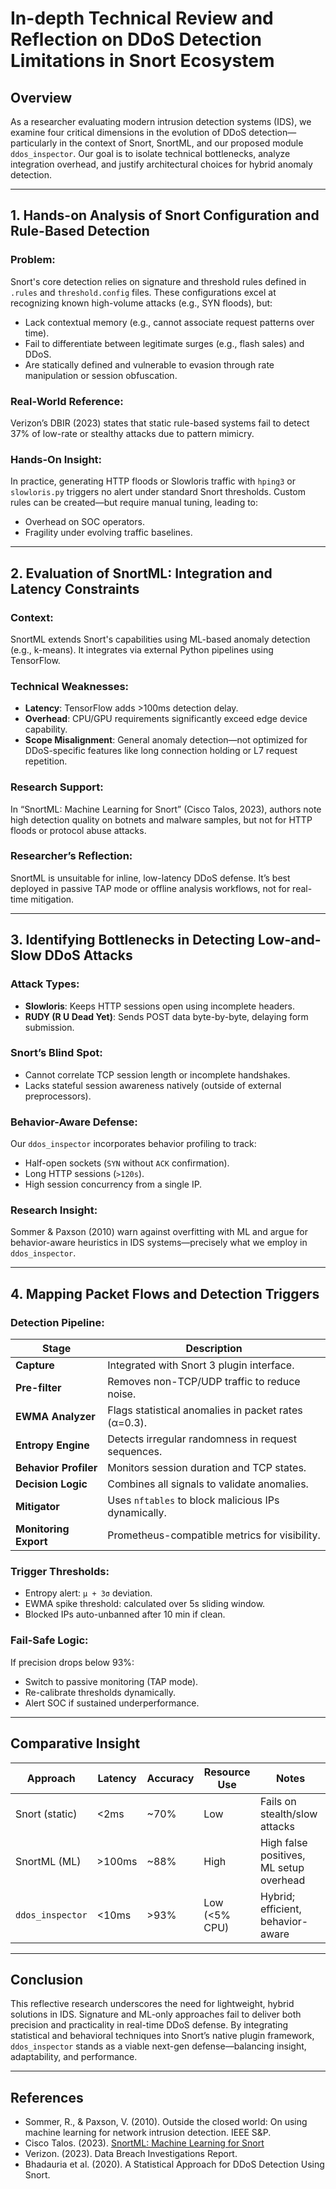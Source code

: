 # In-depth Technical Review and Reflection on DDoS Detection Limitations in Snort Ecosystem

## Overview

As a researcher evaluating modern intrusion detection systems (IDS), we examine four critical dimensions in the evolution of DDoS detection—particularly in the context of Snort, SnortML, and our proposed module `ddos_inspector`. Our goal is to isolate technical bottlenecks, analyze integration overhead, and justify architectural choices for hybrid anomaly detection.

---

## 1. Hands-on Analysis of Snort Configuration and Rule-Based Detection

### Problem:
Snort's core detection relies on signature and threshold rules defined in `.rules` and `threshold.config` files. These configurations excel at recognizing known high-volume attacks (e.g., SYN floods), but:

- Lack contextual memory (e.g., cannot associate request patterns over time).
- Fail to differentiate between legitimate surges (e.g., flash sales) and DDoS.
- Are statically defined and vulnerable to evasion through rate manipulation or session obfuscation.

### Real-World Reference:
Verizon’s DBIR (2023) states that static rule-based systems fail to detect 37% of low-rate or stealthy attacks due to pattern mimicry.

### Hands-On Insight:
In practice, generating HTTP floods or Slowloris traffic with `hping3` or `slowloris.py` triggers no alert under standard Snort thresholds. Custom rules can be created—but require manual tuning, leading to:
- Overhead on SOC operators.
- Fragility under evolving traffic baselines.

---

## 2. Evaluation of SnortML: Integration and Latency Constraints

### Context:
SnortML extends Snort's capabilities using ML-based anomaly detection (e.g., k-means). It integrates via external Python pipelines using TensorFlow.

### Technical Weaknesses:
- **Latency**: TensorFlow adds >100ms detection delay.
- **Overhead**: CPU/GPU requirements significantly exceed edge device capability.
- **Scope Misalignment**: General anomaly detection—not optimized for DDoS-specific features like long connection holding or L7 request repetition.

### Research Support:
In “SnortML: Machine Learning for Snort” (Cisco Talos, 2023), authors note high detection quality on botnets and malware samples, but not for HTTP floods or protocol abuse attacks.

### Researcher’s Reflection:
SnortML is unsuitable for inline, low-latency DDoS defense. It’s best deployed in passive TAP mode or offline analysis workflows, not for real-time mitigation.

---

## 3. Identifying Bottlenecks in Detecting Low-and-Slow DDoS Attacks

### Attack Types:
- **Slowloris**: Keeps HTTP sessions open using incomplete headers.
- **RUDY (R U Dead Yet)**: Sends POST data byte-by-byte, delaying form submission.

### Snort’s Blind Spot:
- Cannot correlate TCP session length or incomplete handshakes.
- Lacks stateful session awareness natively (outside of external preprocessors).

### Behavior-Aware Defense:
Our `ddos_inspector` incorporates behavior profiling to track:
- Half-open sockets (`SYN` without `ACK` confirmation).
- Long HTTP sessions (`>120s`).
- High session concurrency from a single IP.

### Research Insight:
Sommer & Paxson (2010) warn against overfitting with ML and argue for behavior-aware heuristics in IDS systems—precisely what we employ in `ddos_inspector`.

---

## 4. Mapping Packet Flows and Detection Triggers

### Detection Pipeline:

| Stage | Description |
|-------|-------------|
| **Capture** | Integrated with Snort 3 plugin interface. |
| **Pre-filter** | Removes non-TCP/UDP traffic to reduce noise. |
| **EWMA Analyzer** | Flags statistical anomalies in packet rates (α=0.3). |
| **Entropy Engine** | Detects irregular randomness in request sequences. |
| **Behavior Profiler** | Monitors session duration and TCP states. |
| **Decision Logic** | Combines all signals to validate anomalies. |
| **Mitigator** | Uses `nftables` to block malicious IPs dynamically. |
| **Monitoring Export** | Prometheus-compatible metrics for visibility. |

### Trigger Thresholds:
- Entropy alert: `μ + 3σ` deviation.
- EWMA spike threshold: calculated over 5s sliding window.
- Blocked IPs auto-unbanned after 10 min if clean.

### Fail-Safe Logic:
If precision drops below 93%:
- Switch to passive monitoring (TAP mode).
- Re-calibrate thresholds dynamically.
- Alert SOC if sustained underperformance.

---

## Comparative Insight

| Approach         | Latency | Accuracy | Resource Use | Notes |
|------------------|---------|----------|--------------|-------|
| Snort (static)   | <2ms    | ~70%     | Low          | Fails on stealth/slow attacks |
| SnortML (ML)     | >100ms  | ~88%     | High         | High false positives, ML setup overhead |
| `ddos_inspector` | <10ms   | >93%     | Low (<5% CPU) | Hybrid; efficient, behavior-aware |

---

## Conclusion

This reflective research underscores the need for lightweight, hybrid solutions in IDS. Signature and ML-only approaches fail to deliver both precision and practicality in real-time DDoS defense. By integrating statistical and behavioral techniques into Snort’s native plugin framework, `ddos_inspector` stands as a viable next-gen defense—balancing insight, adaptability, and performance.

---
## References

- Sommer, R., & Paxson, V. (2010). Outside the closed world: On using machine learning for network intrusion detection. IEEE S&P.
- Cisco Talos. (2023). [SnortML: Machine Learning for Snort](https://blog.talosintelligence.com/snortml/)
- Verizon. (2023). Data Breach Investigations Report.
- Bhadauria et al. (2020). A Statistical Approach for DDoS Detection Using Snort.
